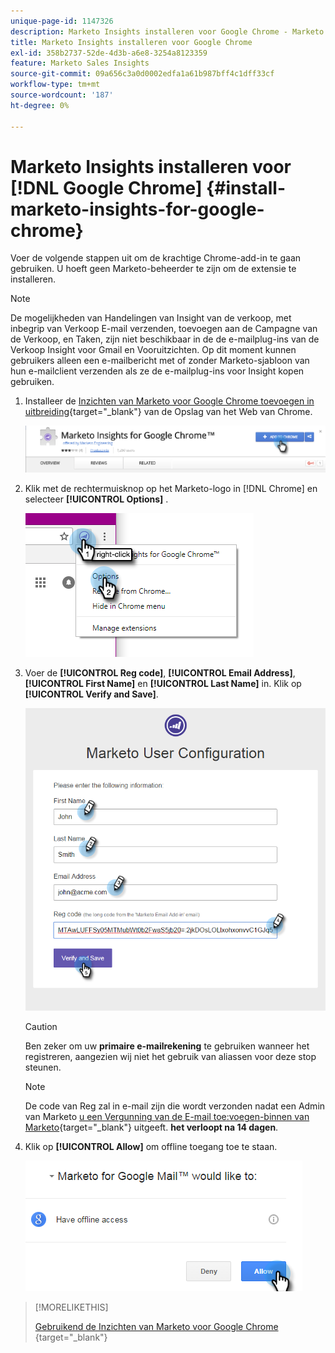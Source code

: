 ```yaml
---
unique-page-id: 1147326
description: Marketo Insights installeren voor Google Chrome - Marketo Docs - Productdocumentatie
title: Marketo Insights installeren voor Google Chrome
exl-id: 358b2737-52de-4d3b-a6e8-3254a8123359
feature: Marketo Sales Insights
source-git-commit: 09a656c3a0d0002edfa1a61b987bff4c1dff33cf
workflow-type: tm+mt
source-wordcount: '187'
ht-degree: 0%

---
```


# Marketo Insights installeren voor [!DNL Google Chrome] {#install-marketo-insights-for-google-chrome}

Voer de volgende stappen uit om de krachtige Chrome-add-in te gaan gebruiken. U hoeft geen Marketo-beheerder te zijn om de extensie te installeren.

>[!NOTE]
>
>De mogelijkheden van Handelingen van Insight van de verkoop, met inbegrip van Verkoop E-mail verzenden, toevoegen aan de Campagne van de Verkoop, en Taken, zijn niet beschikbaar in de de e-mailplug-ins van de Verkoop Insight voor Gmail en Vooruitzichten. Op dit moment kunnen gebruikers alleen een e-mailbericht met of zonder Marketo-sjabloon van hun e-mailclient verzenden als ze de e-mailplug-ins voor Insight kopen gebruiken.

1. Installeer de [&#x200B; Inzichten van Marketo voor Google Chrome toevoegen in uitbreiding &#x200B;](https://chrome.google.com/webstore/detail/marketo-for-google-mail/jjkfbhajlmoeegbjgjipliamplidmbjb){target="_blank"} van de Opslag van het Web van Chrome.

   ![](assets/image2015-10-5-10-3a24-3a7.png)

1. Klik met de rechtermuisknop op het Marketo-logo in [!DNL Chrome] en selecteer **[!UICONTROL Options]** .

   ![](assets/two.png)

1. Voer de **[!UICONTROL Reg code]**, **[!UICONTROL Email Address]**, **[!UICONTROL First Name]** en **[!UICONTROL Last Name]** in. Klik op **[!UICONTROL Verify and Save]**.

   ![](assets/three.png)

   >[!CAUTION]
   >
   >Ben zeker om uw **primaire e-mailrekening** te gebruiken wanneer het registreren, aangezien wij niet het gebruik van aliassen voor deze stop steunen.

   >[!NOTE]
   >
   >De code van Reg zal in e-mail zijn die wordt verzonden nadat een Admin van Marketo [&#x200B; u een Vergunning van de E-mail toe:voegen-binnen van Marketo &#x200B;](/help/marketo/product-docs/marketo-sales-insight/msi-outlook-plugin/issue-a-marketo-email-add-in-license.md){target="_blank"} uitgeeft. **het verloopt na 14 dagen**.

1. Klik op **[!UICONTROL Allow]** om offline toegang toe te staan.

   ![](assets/image2015-10-5-10-3a34-3a1.png)

>[!MORELIKETHIS]
>
>[&#x200B; Gebruikend de Inzichten van Marketo voor Google Chrome &#x200B;](/help/marketo/product-docs/marketo-sales-insight/msi-chrome-plugin/using-marketo-insights-for-google-chrome.md){target="_blank"}
